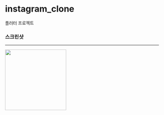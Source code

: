 # instagram_clone
 플러터 프로젝트

### 스크린샷
--------------

<div>
 <img width="200" src="https://user-images.githubusercontent.com/38446822/74709603-eaee9b80-5262-11ea-88c3-db55deca594d.PNG">
 </div>
